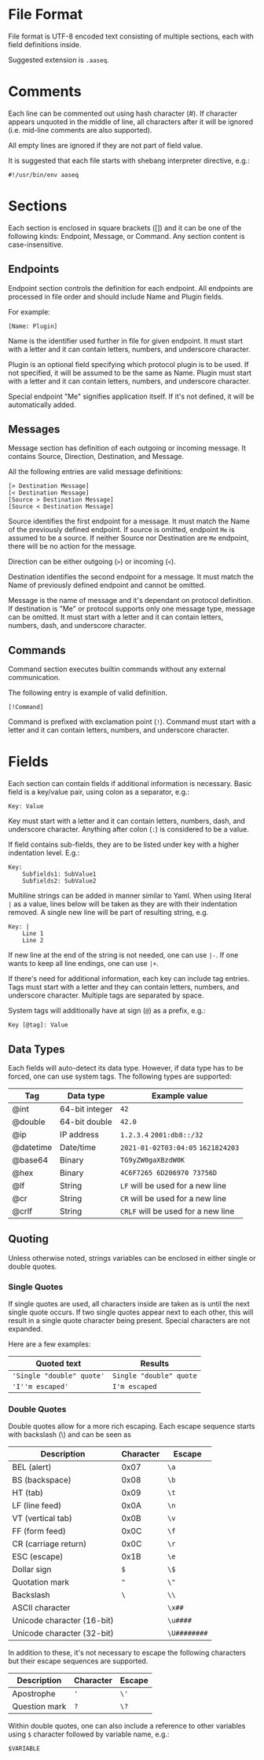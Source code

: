 # File Format

File format is UTF-8 encoded text consisting of multiple sections, each with
field definitions inside.

Suggested extension is `.aaseq`.


# Comments

Each line can be commented out using hash character (#). If character appears
unquoted in the middle of line, all characters after it will be ignored (i.e.
mid-line comments are also supported).

All empty lines are ignored if they are not part of field value.

It is suggested that each file starts with shebang interpreter directive, e.g.:

    #!/usr/bin/env aaseq


# Sections

Each section is enclosed in square brackets ([]) and it can be one of the
following kinds: Endpoint, Message, or Command. Any section content is
case-insensitive.


## Endpoints

Endpoint section controls the definition for each endpoint. All endpoints are
processed in file order and should include Name and Plugin fields.

For example:

    [Name: Plugin]

Name is the identifier used further in file for given endpoint. It must start
with a letter and it can contain letters, numbers, and underscore character.

Plugin is an optional field specifying which protocol plugin is to be used. If
not specified, it will be assumed to be the same as Name. Plugin must start
with a letter and it can contain letters, numbers, and underscore character.

Special endpoint "Me" signifies application itself. If it's not defined, it
will be automatically added.


## Messages

Message section has definition of each outgoing or incoming message. It contains
Source, Direction, Destination, and Message.

All the following entries are valid message definitions:

    [> Destination Message]
    [< Destination Message]
    [Source > Destination Message]
    [Source < Destination Message]

Source identifies the first endpoint for a message. It must match the Name of
the previously defined endpoint. If source is omitted, endpoint `Me` is assumed
to be a source. If neither Source nor Destination are `Me` endpoint, there will
be no action for the message.

Direction can be either outgoing (`>`) or incoming (`<`).

Destination identifies the second endpoint for a message. It must match the
Name of previously defined endpoint and cannot be omitted.

Message is the name of message and it's dependant on protocol definition. If
destination is "Me" or protocol supports only one message type, message can be
omitted. It must start with a letter and it can contain letters, numbers, dash,
and underscore character.


## Commands

Command section executes builtin commands without any external communication.

The following entry is example of valid definition.

    [!Command]

Command is prefixed with exclamation point (`!`). Command must start with a
letter and it can contain letters, numbers, and underscore character.


# Fields

Each section can contain fields if additional information is necessary. Basic
field is a key/value pair, using colon as a separator, e.g.:

    Key: Value

Key must start with a letter and it can contain letters, numbers, dash, and
underscore character. Anything after colon (`:`) is considered to be a value.

If field contains sub-fields, they are to be listed under key with a higher
indentation level. E.g.:

    Key:
        Subfields1: SubValue1
        Subfields2: SubValue2

Multiline strings can be added in manner similar to Yaml. When using literal
`|` as a value, lines below will be taken as they are with their indentation
removed. A single new line will be part of resulting string, e.g.

    Key: |
        Line 1
        Line 2

If new line at the end of the string is not needed, one can use `|-`. If one
wants to keep all line endings, one can use `|+`.

If there's need for additional information, each key can include tag entries.
Tags must start with a letter and they can contain letters, numbers, and
underscore character. Multiple tags are separated by space.

System tags will additionally have at sign (`@`) as a prefix, e.g.:

    Key [@tag]: Value


## Data Types

Each fields will auto-detect its data type. However, if data type has to be
forced, one can use system tags. The following types are supported:

| Tag       | Data type      | Example value                      |
|-----------|----------------|------------------------------------|
| @int      | 64-bit integer | `42`                               |
| @double   | 64-bit double  | `42.0`                             |
| @ip       | IP address     | `1.2.3.4` `2001:db8::/32`          |
| @datetime | Date/time      | `2021-01-02T03:04:05` `1621824203` |
| @base64   | Binary         | `TG9yZW0gaXBzdW0K`                 |
| @hex      | Binary         | `4C6F7265 6D206970 73756D`         |
| @lf       | String         | `LF` will be used for a new line   |
| @cr       | String         | `CR` will be used for a new line   |
| @crlf     | String         | `CRLF` will be used for a new line |

## Quoting

Unless otherwise noted, strings variables can be enclosed in either single or
double quotes.

### Single Quotes

If single quotes are used, all characters inside are taken as is until the
next single quote occurs. If two single quotes appear next to each other, this
will result in a single quote character being present. Special characters are
not expanded.

Here are a few examples:

| Quoted text               | Results                 |
|---------------------------|-------------------------|
| `'Single "double" quote'` | `Single "double" quote` |
| `'I''m escaped'`          | `I'm escaped`           |

### Double Quotes

Double quotes allow for a more rich escaping. Each escape sequence starts with
backslash (\\) and can be seen as 

| Description                | Character | Escape       |
|----------------------------|-----------|--------------|
| BEL (alert)                | 0x07      | `\a`         |
| BS (backspace)             | 0x08      | `\b`         |
| HT (tab)                   | 0x09      | `\t`         |
| LF (line feed)             | 0x0A      | `\n`         |
| VT (vertical tab)          | 0x0B      | `\v`         |
| FF (form feed)             | 0x0C      | `\f`         |
| CR (carriage return)       | 0x0C      | `\r`         |
| ESC (escape)               | 0x1B      | `\e`         |
| Dollar sign                | `$`       | `\$`         |
| Quotation mark             | `"`       | `\"`         |
| Backslash                  | `\`       | `\\`         |
| ASCII character            |           | `\x##`       |
| Unicode character (16-bit) |           | `\u####`     |
| Unicode character (32-bit) |           | `\U########` |

In addition to these, it's not necessary to escape the following characters
but their escape sequences are supported.

| Description                | Character | Escape       |
|----------------------------|-----------|--------------|
| Apostrophe                 | `'`       | `\'`         |
| Question mark              | `?`       | `\?`         |

Within double quotes, one can also include a reference to other variables
using `$` character followed by variable name, e.g.:

    $VARIABLE
